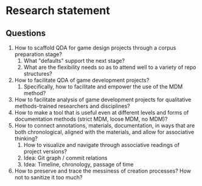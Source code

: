 # Research statement

## Questions

1. How to scaffold QDA for game design projects through a corpus preparation stage?
	1. What "defaults" support the next stage?
	2. What are the flexibility needs so as to attend well to a variety of repo structures?
2. How to facilitate QDA of game development projects?
   1. Specifically, how to facilitate and empower the use of the MDM method?
3. How to facilitate analysis of game development projects for qualitative methods-trained researchers and disciplines?
4. How to make a tool that is useful even at different levels and forms of documentation methods (strict MDM, loose MDM, no MDM)?
5. How to connect annotations, materials, documentation, in ways that are both chronological, aligned with the materials, and allow for associative thinking?
   1. How to visualize and navigate through associative readings of project versions?
   2. Idea: Git graph / commit relations
   3. Idea: Timeline, chronology, passage of time
6. How to preserve and trace the messiness of creation processes? How not to sanitize it too much?
